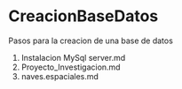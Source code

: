 # CreacionBaseDatos
Pasos para la creacion de una base de datos
1. Instalacion MySql server.md
2. Proyecto_Investigacion.md
2. naves.espaciales.md
